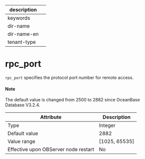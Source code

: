 |description||
|---|---|
|keywords||
|dir-name||
|dir-name-en||
|tenant-type||

# rpc_port

`rpc_port` specifies the protocol port number for remote access.

<main id="notice" type='explain'>
  <h4>Note</h4>
  <p>The default value is changed from 2500 to 2882 since OceanBase Database V3.2.4. </p>
</main>


| **Attribute** | **Description** |
|------------------|-----------------|
| Type | Integer |
| Default value | 2882 |
| Value range | \[1025, 65535\] |
| Effective upon OBServer node restart | No |

